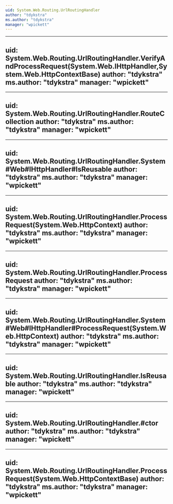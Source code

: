 ```yaml
---
uid: System.Web.Routing.UrlRoutingHandler
author: "tdykstra"
ms.author: "tdykstra"
manager: "wpickett"
---
```


---
uid: System.Web.Routing.UrlRoutingHandler.VerifyAndProcessRequest(System.Web.IHttpHandler,System.Web.HttpContextBase)
author: "tdykstra"
ms.author: "tdykstra"
manager: "wpickett"
---

---
uid: System.Web.Routing.UrlRoutingHandler.RouteCollection
author: "tdykstra"
ms.author: "tdykstra"
manager: "wpickett"
---

---
uid: System.Web.Routing.UrlRoutingHandler.System#Web#IHttpHandler#IsReusable
author: "tdykstra"
ms.author: "tdykstra"
manager: "wpickett"
---

---
uid: System.Web.Routing.UrlRoutingHandler.ProcessRequest(System.Web.HttpContext)
author: "tdykstra"
ms.author: "tdykstra"
manager: "wpickett"
---

---
uid: System.Web.Routing.UrlRoutingHandler.ProcessRequest
author: "tdykstra"
ms.author: "tdykstra"
manager: "wpickett"
---

---
uid: System.Web.Routing.UrlRoutingHandler.System#Web#IHttpHandler#ProcessRequest(System.Web.HttpContext)
author: "tdykstra"
ms.author: "tdykstra"
manager: "wpickett"
---

---
uid: System.Web.Routing.UrlRoutingHandler.IsReusable
author: "tdykstra"
ms.author: "tdykstra"
manager: "wpickett"
---

---
uid: System.Web.Routing.UrlRoutingHandler.#ctor
author: "tdykstra"
ms.author: "tdykstra"
manager: "wpickett"
---

---
uid: System.Web.Routing.UrlRoutingHandler.ProcessRequest(System.Web.HttpContextBase)
author: "tdykstra"
ms.author: "tdykstra"
manager: "wpickett"
---
